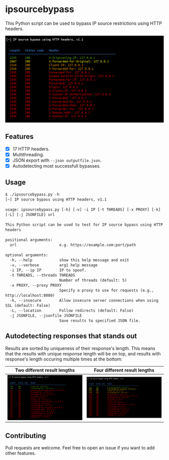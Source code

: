 # ipsourcebypass

This Python script can be used to bypass IP source restrictions using HTTP headers.

![](./.github/four_results.png)

## Features

 - [x] 17 HTTP headers.
 - [x] Multithreading.
 - [x] JSON export with `--json outputfile.json`.
 - [x] Autodetecting most successfull bypasses.

## Usage

```
$ ./ipsourcebypass.py -h
[~] IP source bypass using HTTP headers, v1.1

usage: ipsourcebypass.py [-h] [-v] -i IP [-t THREADS] [-x PROXY] [-k] [-L] [-j JSONFILE] url

This Python script can be used to test for IP source bypass using HTTP headers

positional arguments:
  url                   e.g. https://example.com:port/path

optional arguments:
  -h, --help            show this help message and exit
  -v, --verbose         arg1 help message
  -i IP, --ip IP        IP to spoof.
  -t THREADS, --threads THREADS
                        Number of threads (default: 5)
  -x PROXY, --proxy PROXY
                        Specify a proxy to use for requests (e.g., http://localhost:8080)
  -k, --insecure        Allow insecure server connections when using SSL (default: False)
  -L, --location        Follow redirects (default: False)
  -j JSONFILE, --jsonfile JSONFILE
                        Save results to specified JSON file.
```

## Autodetecting responses that stands out

Results are sorted by uniqueness of their response's length. This means that the results with unique response length will be on top, and results with response's length occuring multiple times at the bottom: 

| Two different result lengths | Four different result lengths  |
|------------------------------|--------------------------------|
| ![](./.github/two_results.png) | ![](./.github/four_results.png) |


## Contributing

Pull requests are welcome. Feel free to open an issue if you want to add other features.

